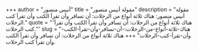+++
author = "أنيس منصور"
title = "مقولة أنيس منصور"
description = "مقولة أنيس منصور: هناك ثلاثة أنواع من الرحلات: أن تسافر وأن تقرأ الكتب وأن تقرأ كتب الرحلات."
quote = '''هناك ثلاثة أنواع من الرحلات: أن تسافر وأن تقرأ الكتب وأن تقرأ كتب الرحلات.'''
slug = "هناك-ثلاثة-أنواع-من-الرحلات:-أن-تسافر-وأن-تقرأ-الكتب-وأن-تقرأ-كتب-الرحلات"
+++
هناك ثلاثة أنواع من الرحلات: أن تسافر وأن تقرأ الكتب وأن تقرأ كتب الرحلات.
